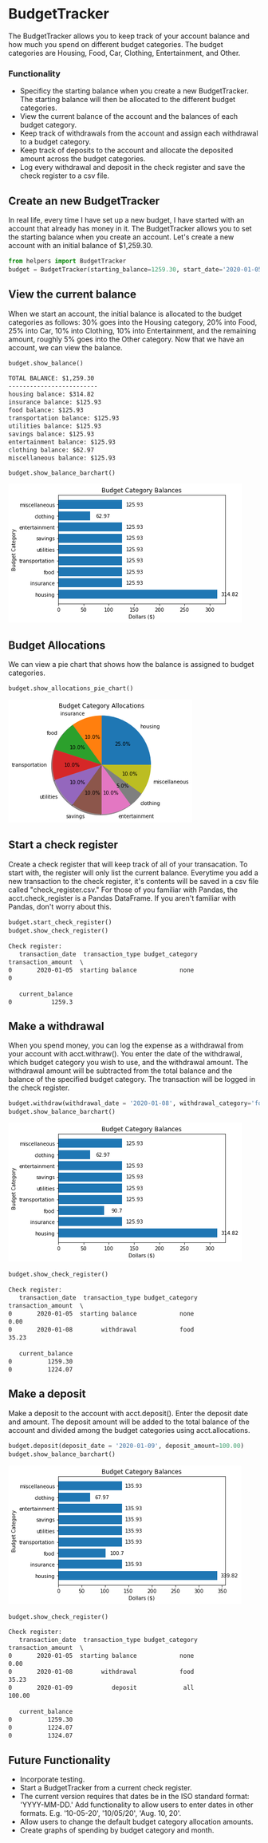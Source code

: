 # BudgetTracker
The BudgetTracker allows you to keep track of your account balance and how much you spend on different budget categories. The budget categories are Housing, Food, Car, Clothing, Entertainment, and Other.

### Functionality
- Specificy the starting balance when you create a new BudgetTracker. The starting balance will then be allocated to the different budget categories.
- View the current balance of the account and the balances of each budget category.
- Keep track of withdrawals from the account and assign each withdrawal to a budget category.
- Keep track of deposits to the account and allocate the deposited amount across the budget categories.
- Log every withdrawal and deposit in the check register and save the check register to a csv file.

## Create an new BudgetTracker
In real life, every time I have set up a new budget, I have started with an account that already has money in it. The BudgetTracker allows you to set the starting balance when you create an account. Let's create a new account with an initial balance of $1,259.30. 


```python
from helpers import BudgetTracker
budget = BudgetTracker(starting_balance=1259.30, start_date='2020-01-05')
```

## View the current balance
When we start an account, the initial balance is allocated to the budget categories as follows: 30% goes into the Housing category, 20% into Food, 25% into Car, 10% into Clothing, 10% into Entertainment, and the remaining amount, roughly 5% goes into the Other category. Now that we have an account, we can view the balance.


```python
budget.show_balance()
```

    TOTAL BALANCE: $1,259.30
    -------------------------
    housing balance: $314.82
    insurance balance: $125.93
    food balance: $125.93
    transportation balance: $125.93
    utilities balance: $125.93
    savings balance: $125.93
    entertainment balance: $125.93
    clothing balance: $62.97
    miscellaneous balance: $125.93



```python
budget.show_balance_barchart()
```


    
![png](plots/balance_barchart1.png)
    


## Budget Allocations
We can view a pie chart that shows how the balance is assigned to budget categories.


```python
budget.show_allocations_pie_chart()
```


    
![png](plots/allocations_piechart.png)
    


## Start a check register
Create a check register that will keep track of all of your transacation. To start with, the register will only list the current balance. Everytime you add a new transaction to the check register, it's contents will be saved in a csv file called "check_register.csv." For those of you familiar with Pandas, the acct.check_register is a Pandas DataFrame. If you aren't familiar with Pandas, don't worry about this.


```python
budget.start_check_register()
budget.show_check_register()
```

    Check register:
       transaction_date  transaction_type budget_category  transaction_amount  \
    0       2020-01-05  starting balance            none                   0   
    
       current_balance  
    0           1259.3  


## Make a withdrawal
When you spend money, you can log the expense as a withdrawal from your account with acct.withraw(). You enter the date of the withdrawal, which budget category you wish to use, and the withdrawal amount. The withdrawal amount will be subtracted from the total balance and the balance of the specified budget category. The transaction will be logged in the check register.


```python
budget.withdraw(withdrawal_date = '2020-01-08', withdrawal_category='food', withdrawal_amount=35.23)
budget.show_balance_barchart()
```


    
![png](plots/balance_barchart2.png)
    



```python
budget.show_check_register()
```

    Check register:
       transaction_date  transaction_type budget_category  transaction_amount  \
    0       2020-01-05  starting balance            none                0.00   
    0       2020-01-08        withdrawal            food               35.23   
    
       current_balance  
    0          1259.30  
    0          1224.07  


## Make a deposit
Make a deposit to the account with acct.deposit(). Enter the deposit date and amount. The deposit amount will be added to the total balance of the account and divided among the budget categories using acct.allocations.


```python
budget.deposit(deposit_date = '2020-01-09', deposit_amount=100.00)
budget.show_balance_barchart()
```


    
![png](plots/balance_barchart3.png)
    



```python
budget.show_check_register()
```

    Check register:
       transaction_date  transaction_type budget_category  transaction_amount  \
    0       2020-01-05  starting balance            none                0.00   
    0       2020-01-08        withdrawal            food               35.23   
    0       2020-01-09           deposit             all              100.00   
    
       current_balance  
    0          1259.30  
    0          1224.07  
    0          1324.07  


## Future Functionality
- Incorporate testing.
- Start a BudgetTracker from a current check register.
- The current version requires that dates be in the ISO standard format: 'YYYY-MM-DD.' Add functionality to allow users to enter dates in other formats. E.g. '10-05-20', '10/05/20', 'Aug. 10, 20'.
- Allow users to change the default budget category allocation amounts.
- Create graphs of spending by budget category and month.
